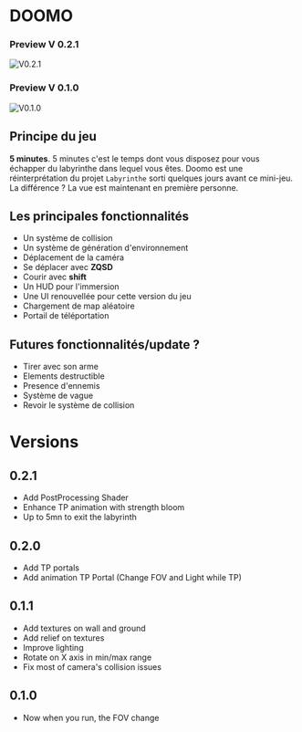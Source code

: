 # DOOMO

### Preview V 0.2.1
![V0.2.1](/presentation/v020gif.gif)

### Preview V 0.1.0
![V0.1.0](/presentation/doomgif.gif)

## Principe du jeu

**5 minutes**. 5 minutes c'est le temps dont vous disposez pour vous échapper du labyrinthe dans lequel vous êtes.
Doomo est une réinterprétation du projet `Labyrinthe` sorti quelques jours avant ce mini-jeu.
La différence ? La vue est maintenant en première personne.

## Les principales fonctionnalités

- Un système de collision
- Un système de génération d'environnement
- Déplacement de la caméra
- Se déplacer avec **ZQSD**
- Courir avec **shift**
- Un HUD pour l'immersion
- Une UI renouvellée pour cette version du jeu
- Chargement de map aléatoire
- Portail de téléportation

## Futures fonctionnalités/update ?

- Tirer avec son arme
- Elements destructible
- Presence d'ennemis
- Système de vague
- Revoir le système de collision

# Versions

## 0.2.1

- Add PostProcessing Shader
- Enhance TP animation with strength bloom
- Up to 5mn to exit the labyrinth

## 0.2.0

- Add TP portals
- Add animation TP Portal (Change FOV and Light while TP)

## 0.1.1

- Add textures on wall and ground
- Add relief on textures
- Improve lighting
- Rotate on X axis in min/max range
- Fix most of camera's collision issues

## 0.1.0

- Now when you run, the FOV change
